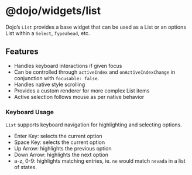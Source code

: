 # <span class="citation" data-cites="dojo/widgets/list"><span class="citation" data-cites="dojo/widgets/list"><span class="citation" data-cites="dojo/widgets/list"><span class="citation" data-cites="dojo/widgets/list">@dojo/widgets/list</span></span></span></span>

Dojo’s `List` provides a base widget that can be used as a List or an options List within a `Select`, `Typeahead`, etc.

## Features

-   Handles keyboard interactions if given focus
-   Can be controlled through `activeIndex` and `onActiveIndexChange` in conjunction with `focusable: false`.
-   Handles native style scrolling
-   Provides a custom renderer for more complex List items
-   Active selection follows mouse as per native behavior

### Keyboard Usage

`List` supports keyboard navigation for highlighting and selecting options.

-   Enter Key: selects the current option
-   Space Key: selects the current option
-   Up Arrow: highlights the previous option
-   Down Arrow: highlights the next option
-   a-z, 0-9: highlights matching entries, ie. `ne` would match `nevada` in a list of states.
